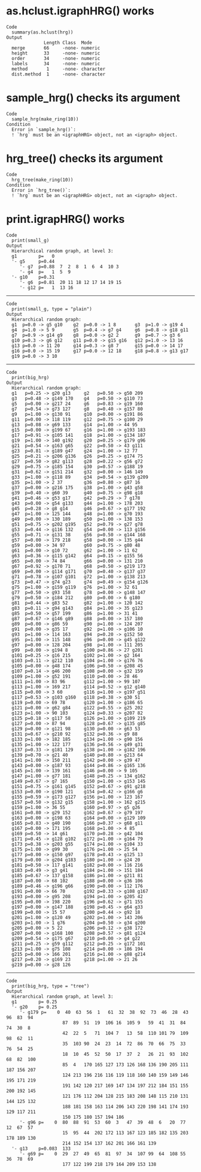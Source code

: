 # as.hclust.igraphHRG() works

    Code
      summary(as.hclust(hrg))
    Output
                  Length Class  Mode     
      merge       66     -none- numeric  
      height      33     -none- numeric  
      order       34     -none- numeric  
      labels      34     -none- numeric  
      method       1     -none- character
      dist.method  1     -none- character

# sample_hrg() checks its argument

    Code
      sample_hrg(make_ring(10))
    Condition
      Error in `sample_hrg()`:
      ! `hrg` must be an <igraphHRG> object, not an <igraph> object.

# hrg_tree() checks its argument

    Code
      hrg_tree(make_ring(10))
    Condition
      Error in `hrg_tree()`:
      ! `hrg` must be an <igraphHRG> object, not an <igraph> object.

# print.igrapHRG() works

    Code
      print(small_g)
    Output
      Hierarchical random graph, at level 3:
      g1        p=   0  
      '- g5     p=0.44  
         '- g7  p=0.88  7  2  8  1  6  4  10 3 
         '- g4  p=   1  5  9 
      '- g10    p=0.31  
         '- g6  p=0.81  20 11 18 12 17 14 19 15
         '- g12 p=   1  13 16

---

    Code
      print(small_g, type = "plain")
    Output
      Hierarchical random graph:
      g1  p=0.0 -> g5 g10    g2  p=0.0 -> 1 8       g3  p=1.0 -> g19 4     
      g4  p=1.0 -> 5 9       g5  p=0.4 -> g7 g4     g6  p=0.8 -> g18 g11   
      g7  p=0.9 -> g14 g9    g8  p=0.0 -> g2 2      g9  p=0.7 -> g3 6      
      g10 p=0.3 -> g6 g12    g11 p=0.0 -> g15 g16   g12 p=1.0 -> 13 16     
      g13 p=0.0 -> 11 20     g14 p=0.3 -> g8 7      g15 p=0.0 -> 14 17     
      g16 p=0.0 -> 15 19     g17 p=0.0 -> 12 18     g18 p=0.8 -> g13 g17   
      g19 p=0.0 -> 3 10   

---

    Code
      print(big_hrg)
    Output
      Hierarchical random graph:
      g1   p=0.25 -> g20 g13     g2   p=0.50 -> g50 209     
      g3   p=0.48 -> g149 170    g4   p=0.50 -> g110 73     
      g5   p=0.00 -> g217 24     g6   p=0.83 -> g19 160     
      g7   p=0.54 -> g73 127     g8   p=0.40 -> g157 80     
      g9   p=1.00 -> g130 91     g10  p=0.00 -> g191 86     
      g11  p=0.00 -> 118 119     g12  p=0.75 -> g100 29     
      g13  p=0.08 -> g69 133     g14  p=1.00 -> 44 95       
      g15  p=0.00 -> g199 67     g16  p=1.00 -> g193 183    
      g17  p=0.91 -> g105 141    g18  p=1.00 -> g134 187    
      g19  p=1.00 -> 140 g192    g20  p=0.25 -> g179 g96    
      g21  p=0.54 -> g163 g65    g22  p=0.50 -> 43 g111     
      g23  p=0.81 -> g189 g47    g24  p=1.00 -> 12 77       
      g25  p=0.21 -> g206 g136   g26  p=0.25 -> g174 75     
      g27  p=0.50 -> g82 g113    g28  p=0.22 -> g56 g72     
      g29  p=0.75 -> g185 154    g30  p=0.57 -> g188 19     
      g31  p=0.62 -> g151 214    g32  p=0.00 -> 146 149     
      g33  p=1.00 -> g118 89     g34  p=0.54 -> g139 g209   
      g35  p=1.00 -> 2 37        g36  p=0.80 -> g87 16      
      g37  p=0.00 -> g216 175    g38  p=1.00 -> g43 g58     
      g39  p=0.40 -> g60 39      g40  p=0.75 -> g98 g18     
      g41  p=0.46 -> g53 g17     g42  p=0.29 -> 7 g178      
      g43  p=0.00 -> g54 g133    g44  p=1.00 -> 178 203     
      g45  p=0.28 -> g8 g14      g46  p=0.67 -> g177 192    
      g47  p=1.00 -> 125 144     g48  p=1.00 -> g70 193     
      g49  p=0.00 -> 130 189     g50  p=1.00 -> 138 153     
      g51  p=0.75 -> g202 g195   g52  p=0.79 -> g27 g78     
      g53  p=0.44 -> g116 132    g54  p=0.00 -> 113 g156    
      g55  p=0.71 -> g131 38     g56  p=0.50 -> g144 168    
      g57  p=0.00 -> 179 218     g58  p=0.00 -> 135 g44     
      g59  p=0.00 -> 34 97       g60  p=0.75 -> g80 48      
      g61  p=0.00 -> g10 72      g62  p=1.00 -> 11 62       
      g63  p=0.36 -> g115 g142   g64  p=0.15 -> g155 56     
      g65  p=0.00 -> 74 84       g66  p=0.00 -> 131 210     
      g67  p=0.92 -> g170 71     g68  p=0.50 -> g219 173    
      g69  p=0.00 -> g114 g171   g70  p=0.40 -> g137 g37    
      g71  p=0.78 -> g107 g101   g72  p=1.00 -> g138 213    
      g73  p=0.47 -> g74 g23     g74  p=0.49 -> g154 g126   
      g75  p=1.00 -> g159 g119   g76  p=1.00 -> 32 61       
      g77  p=0.50 -> g93 158     g78  p=0.00 -> g148 147    
      g79  p=0.50 -> g184 212    g80  p=0.00 -> 6 g180      
      g81  p=0.44 -> g83 52      g82  p=1.00 -> 120 142     
      g83  p=0.11 -> g94 g143    g84  p=1.00 -> 35 g123     
      g85  p=0.50 -> g57 199     g86  p=1.00 -> 31 41       
      g87  p=0.67 -> g146 g89    g88  p=0.00 -> 157 180     
      g89  p=0.00 -> g86 59      g90  p=1.00 -> 124 207     
      g91  p=0.00 -> g35 17      g92  p=1.00 -> g106 10     
      g93  p=1.00 -> 114 163     g94  p=0.20 -> g152 50     
      g95  p=1.00 -> 115 148     g96  p=0.00 -> g45 g122    
      g97  p=0.00 -> 128 204     g98  p=1.00 -> 111 205     
      g99  p=0.00 -> g194 8      g100 p=0.86 -> 27 g201     
      g101 p=0.25 -> g16 215     g102 p=1.00 -> g2 164      
      g103 p=0.11 -> g212 110    g104 p=1.00 -> g176 76     
      g105 p=0.00 -> g48 174     g106 p=0.50 -> g208 45     
      g107 p=0.14 -> g46 200     g108 p=0.00 -> g32 159     
      g109 p=1.00 -> g52 191     g110 p=0.00 -> 28 46       
      g111 p=1.00 -> 83 96       g112 p=1.00 -> 99 107      
      g113 p=1.00 -> 169 217     g114 p=0.52 -> g12 g140    
      g115 p=0.00 -> 3 60        g116 p=1.00 -> g197 g51    
      g117 p=0.53 -> g103 g160   g118 p=0.38 -> g30 51      
      g119 p=0.00 -> 69 78       g120 p=1.00 -> g186 65     
      g121 p=0.00 -> g62 g84     g122 p=0.55 -> g25 202     
      g123 p=1.00 -> 90 103      g124 p=0.33 -> g207 82     
      g125 p=0.18 -> g117 58     g126 p=1.00 -> g109 219    
      g127 p=0.00 -> 87 94       g128 p=0.67 -> g135 g85    
      g129 p=0.00 -> g121 98     g130 p=0.00 -> g63 53      
      g131 p=0.67 -> g210 92     g132 p=0.36 -> g9 88       
      g133 p=1.00 -> 182 185     g134 p=1.00 -> g90 156     
      g135 p=1.00 -> 122 177     g136 p=0.56 -> g49 g31     
      g137 p=0.33 -> g181 129    g138 p=1.00 -> g182 196    
      g139 p=0.70 -> g21 40      g140 p=0.80 -> g213 64     
      g141 p=1.00 -> 150 211     g142 p=0.00 -> g39 47      
      g143 p=0.00 -> g187 93     g144 p=0.86 -> g165 136    
      g145 p=1.00 -> 139 161     g146 p=0.00 -> 9 105       
      g147 p=1.00 -> g77 181     g148 p=0.25 -> 134 g162    
      g149 p=0.67 -> g7 165      g150 p=1.00 -> g153 145    
      g151 p=0.75 -> g161 g145   g152 p=0.67 -> g91 g218    
      g153 p=0.00 -> g190 121    g154 p=0.42 -> g166 g6     
      g155 p=0.59 -> g173 g127   g156 p=1.00 -> 123 167     
      g157 p=0.50 -> g132 g15    g158 p=1.00 -> 162 g215    
      g159 p=1.00 -> 36 55       g160 p=0.97 -> g5 g26      
      g161 p=0.80 -> g29 152     g162 p=0.67 -> g79 197     
      g163 p=0.00 -> g198 63     g164 p=0.00 -> g129 109    
      g165 p=0.83 -> g40 190     g166 p=0.37 -> g68 g11     
      g167 p=0.00 -> 171 195     g168 p=1.00 -> 4 85        
      g169 p=0.50 -> 14 g61      g170 p=0.28 -> g42 104     
      g171 p=0.45 -> g128 g102   g172 p=1.00 -> g164 79     
      g173 p=0.38 -> g203 g55    g174 p=1.00 -> g104 33     
      g175 p=1.00 -> g99 30      g176 p=1.00 -> 25 54       
      g177 p=0.00 -> g150 g97    g178 p=0.43 -> g125 13     
      g179 p=0.00 -> g204 g183   g180 p=1.00 -> g24 20      
      g181 p=0.50 -> 117 g141    g182 p=0.00 -> 116 216     
      g183 p=0.49 -> g3 g41      g184 p=1.00 -> 151 184     
      g185 p=0.67 -> 137 g158    g186 p=1.00 -> g211 81     
      g187 p=0.00 -> 68 102      g188 p=0.00 -> g36 106     
      g189 p=0.46 -> g196 g66    g190 p=0.00 -> 112 176     
      g191 p=0.00 -> 66 70       g192 p=0.33 -> g108 g167   
      g193 p=0.00 -> g95 208     g194 p=1.00 -> g205 42     
      g195 p=0.00 -> 198 220     g196 p=0.62 -> g71 155     
      g197 p=0.00 -> g147 188    g198 p=0.45 -> g64 g33     
      g199 p=0.00 -> 15 57       g200 p=0.44 -> g92 18      
      g201 p=1.00 -> g120 49     g202 p=1.00 -> 143 206     
      g203 p=1.00 -> 1 g76       g204 p=0.50 -> g34 g200    
      g205 p=0.00 -> 5 22        g206 p=0.12 -> g38 172     
      g207 p=0.00 -> g168 100    g208 p=0.57 -> g81 g124    
      g209 p=0.54 -> g175 g67    g210 p=0.00 -> g4 g22      
      g211 p=0.25 -> g59 g112    g212 p=0.25 -> g172 101    
      g213 p=1.00 -> g75 108     g214 p=0.00 -> 186 194     
      g215 p=0.00 -> 166 201     g216 p=1.00 -> g88 g214    
      g217 p=0.20 -> g169 23     g218 p=1.00 -> 21 26       
      g219 p=0.00 -> g28 126  

---

    Code
      print(big_hrg, type = "tree")
    Output
      Hierarchical random graph, at level 3:
      g1        p= 0.25  
      '- g20    p= 0.25  
         '- g179 p=    0  40  63  56  1   61  32  38  92  73  46  28  43  96  83  94 
                         87  89  51  19  106 16  105 9   59  41  31  84  74  30  8  
                         42  22  5   71  104 7   13  58  110 101 79  109 98  62  11 
                         35  103 90  24  23  14  72  86  70  66  75  33  76  54  25 
                         18  10  45  52  50  17  37  2   26  21  93  102 68  82  100
                         85  4   170 165 127 173 126 168 136 190 205 111 187 156 207
                         124 213 196 216 116 119 118 160 140 159 149 146 195 171 219
                         191 142 120 217 169 147 134 197 212 184 151 155 200 192 145
                         121 176 112 204 128 215 183 208 148 115 210 131 144 125 132
                         188 181 158 163 114 206 143 220 198 141 174 193 129 117 211
                         150 175 180 157 194 186
         '- g96 p=    0  80  88  91  53  60  3   47  39  48  6   20  77  12  67  57 
                         15  95  44  202 172 113 167 123 185 182 135 203 178 189 130
                         214 152 154 137 162 201 166 161 139
      '- g13    p=0.083  133
         '- g69 p=    0  29  27  49  65  81  97  34  107 99  64  108 55  36  78  69 
                         177 122 199 218 179 164 209 153 138

